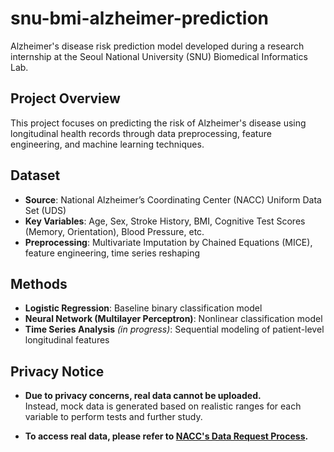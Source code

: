 # snu-bmi-alzheimer-prediction  
Alzheimer's disease risk prediction model developed during a research internship at the Seoul National University (SNU) Biomedical Informatics Lab.

## Project Overview

This project focuses on predicting the risk of Alzheimer's disease using longitudinal health records through data preprocessing, feature engineering, and machine learning techniques.

## Dataset

- **Source**: National Alzheimer’s Coordinating Center (NACC) Uniform Data Set (UDS)  
- **Key Variables**: Age, Sex, Stroke History, BMI, Cognitive Test Scores (Memory, Orientation), Blood Pressure, etc.  
- **Preprocessing**: Multivariate Imputation by Chained Equations (MICE), feature engineering, time series reshaping  

## Methods

- **Logistic Regression**: Baseline binary classification model  
- **Neural Network (Multilayer Perceptron)**: Nonlinear classification model  
- **Time Series Analysis** *(in progress)*: Sequential modeling of patient-level longitudinal features 

## Privacy Notice
- **Due to privacy concerns, real data cannot be uploaded.**  
  Instead, mock data is generated based on realistic ranges for each variable to perform tests and further study.
  
- **To access real data, please refer to [NACC's Data Request Process](https://naccdata.org/requesting-data/data-request-process).**


